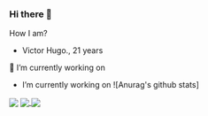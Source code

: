 ### Hi there 👋

How I am?

*  Victor Hugo., 21 years

🔭 I’m currently working on 

  * I’m currently working on
  ![Anurag's github stats]
  <img align="center" src="https://github-readme-stats.vercel.app/api?username=victorhuguw&show_icons=true&theme=radical" /> 
  
  <a href="https://github.com/anuraghazra/github-readme-stats">
  <img align="center" src="https://github-readme-stats.vercel.app/api/pin/?username=anuraghazra&repo=github-readme-stats" />
</a>
<a href="https://github.com/anuraghazra/convoychat">
  <img align="center" src="https://github-readme-stats.vercel.app/api/pin/?username=anuraghazra&repo=convoychat" />
</a>
  
